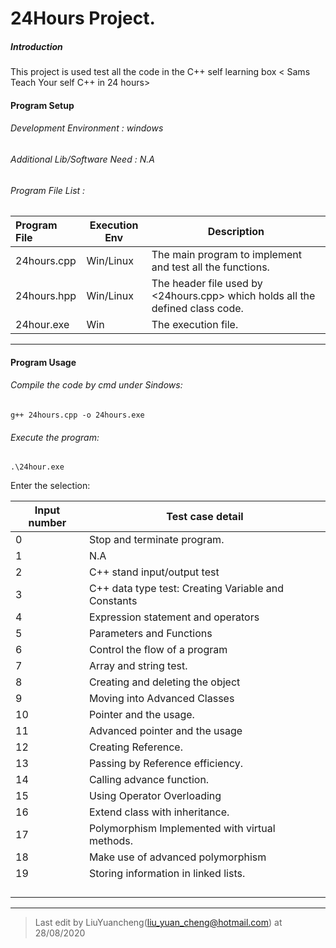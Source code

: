 # 24Hours Project.

##### Introduction

This project is used test all the code in the C++ self learning box < Sams Teach Your self C++ in 24 hours> 

#### Program Setup

###### Development Environment : windows

###### Additional Lib/Software Need : N.A

###### Program File List :

| Program File | Execution Env | Description                                                  |
| :----------- | ------------- | ------------------------------------------------------------ |
| 24hours.cpp  | Win/Linux     | The main program to implement and test all the functions.    |
| 24hours.hpp  | Win/Linux     | The header file used by <24hours.cpp> which holds all the defined class code. |
| 24hour.exe   | Win           | The execution file.                                          |

------

#### Program Usage

###### Compile the code by cmd under Sindows: 

```
g++ 24hours.cpp -o 24hours.exe
```

###### Execute the program: 

```
.\24hour.exe
```

Enter the selection: 

| Input number | Test case detail                                    |
| ------------ | --------------------------------------------------- |
| 0            | Stop and terminate program.                         |
| 1            | N.A                                                 |
| 2            | C++ stand input/output test                         |
| 3            | C++ data type test: Creating Variable and Constants |
| 4            | Expression statement and operators                  |
| 5            | Parameters and Functions                            |
| 6            | Control the flow of a program                       |
| 7            | Array and string test.                              |
| 8            | Creating and deleting the object                    |
| 9            | Moving into Advanced Classes                        |
| 10           | Pointer and the usage.                              |
| 11           | Advanced pointer and the usage                      |
| 12           | Creating Reference.                                 |
| 13           | Passing by Reference efficiency.                    |
| 14           | Calling advance function.                           |
| 15           | Using Operator Overloading                          |
| 16           | Extend class with inheritance.                      |
| 17           | Polymorphism Implemented with virtual methods.      |
| 18           | Make use of advanced polymorphism                   |
| 19           | Storing information in linked lists.                |
|              |                                                     |
|              |                                                     |
|              |                                                     |
|              |                                                     |





------



> Last edit by LiuYuancheng(liu_yuan_cheng@hotmail.com) at 28/08/2020